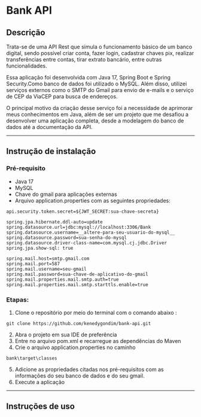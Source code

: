 # Bank API

## Descrição
Trata-se de uma API Rest que simula o funcionamento básico de um banco digital, sendo possível criar conta, fazer login, cadastrar chaves pix, realizar transferências entre contas, tirar extrato bancário, entre outras funcionalidades.

Essa aplicação foi desenvolvida com Java 17, Spring Boot e Spring Security.Como banco de dados foi utilizado o MySQL. Além disso, utilizei serviços externos como o SMTP do Gmail para envio de e-mails e o serviço de CEP da ViaCEP para busca de endereços.

O principal motivo da criação desse serviço foi a necessidade de aprimorar meus conhecimentos em Java, além de ser um projeto que me desafiou a desenvolver uma aplicação completa, desde a modelagem do banco de dados até a documentação da API.

---
## Instrução de instalação

### Pré-requisito
- Java 17
- MySQL
- Chave do gmail para aplicações externas
- Arquivo application.properties com as seguintes propriedades:
```
api.security.token.secret=${JWT_SECRET:sua-chave-secreta}

spring.jpa.hibernate.ddl-auto=update
spring.datasource.url=jdbc:mysql://localhost:3306/Bank
spring.datasource.username=__altere-para-seu-usuario-do-mysql__
spring.datasource.password=sua-senha-do-mysql
spring.datasource.driver-class-name=com.mysql.cj.jdbc.Driver
spring.jpa.show-sql: true

spring.mail.host=smtp.gmail.com
spring.mail.port=587
spring.mail.username=seu-gmail
spring.mail.password=sua-chave-de-aplicativo-do-gmail
spring.mail.properties.mail.smtp.auth=true
spring.mail.properties.mail.smtp.starttls.enable=true
```
### Etapas:

1. Clone o repositório por meio do terminal com o comando abaixo :
```ddd
git clone https://github.com/kenedygondim/bank-api.git
```
2. Abra o projeto em sua IDE de preferência
3. Entre no arquivo pom.xml e recarregue as dependências do Maven
4. Crie o arquivo application.properties no caminho 
``` 
bank\target\classes
```
5. Adicione as propriedades citadas nos pré-requisitos com as informações do seu banco de dados e do seu gmail.
7. Execute a aplicação
---
## Instruções de uso

